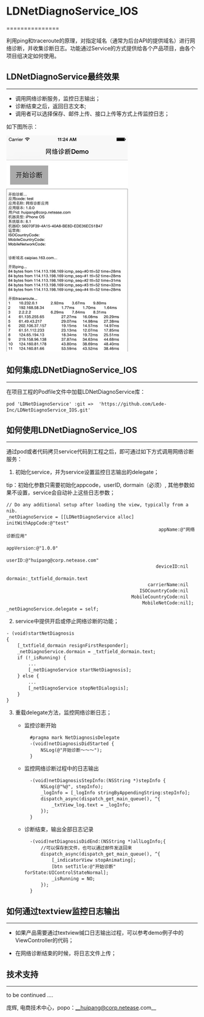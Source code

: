 # LDNetDiagnoService_IOS
===============

利用ping和traceroute的原理，对指定域名（通常为后台API的提供域名）进行网络诊断，并收集诊断日志。功能通过Service的方式提供给各个产品项目，由各个项目组决定如何使用。



## LDNetDiagnoService最终效果
-------------------
* 调用网络诊断服务，监控日志输出；
* 诊断结束之后，返回日志文本;
* 调用者可以选择保存、邮件上传、接口上传等方式上传监控日志；

如下图所示：

![](LDNetDiagnoServiceDemoTests/netdiagnosis_ios.jpg)



## 如何集成LDNetDiagnoService_IOS
-------------------
	
在项目工程的Podfile文件中加载LDNetDiagnoService库：

```
pod 'LDNetDiagnoService' :git =>  'https://github.com/Lede-Inc/LDNetDiagnoService_IOS.git'
```



## 如何使用LDNetDiagnoService_IOS
---------------------------------
通过pod或者代码拷贝service代码到工程之后，即可通过如下方式调用网络诊断服务：

1. 初始化service，并为service设置监控日志输出的delegate；

tip：初始化参数只需要初始化appcode，userID, dormain（必须）, 其他参数如果不设置，service会自动补上这些日志参数；

```
// Do any additional setup after loading the view, typically from a nib.
_netDiagnoService = [[LDNetDiagnoService alloc] initWithAppCode:@"test"
                                                        appName:@"网络诊断应用"
                                                     appVersion:@"1.0.0"
                                                         userID:@"huipang@corp.netease.com"
                                                       deviceID:nil
                                                        dormain:_txtfield_dormain.text
                                                    carrierName:nil
                                                 ISOCountryCode:nil
                                              MobileCountryCode:nil
                                                  MobileNetCode:nil];
_netDiagnoService.delegate = self;
```

	

2. service中提供开启或停止网络诊断的功能；

```
- (void)startNetDiagnosis
{
    [_txtfield_dormain resignFirstResponder];
    _netDiagnoService.dormain = _txtfield_dormain.text;
    if (!_isRunning) {
       	...
        [_netDiagnoService startNetDiagnosis];
    } else {
        ...
        [_netDiagnoService stopNetDialogsis];
    }
}
```

3. 重载delegate方法，监控网络诊断日志；

	* 监控诊断开始
	
			#pragma mark NetDiagnosisDelegate
			-(void)netDiagnosisDidStarted {
    			NSLog(@"开始诊断～～～");
			}

	* 监控网络诊断过程中的日志输出
	
			-(void)netDiagnosisStepInfo:(NSString *)stepInfo {
    			NSLog(@"%@", stepInfo);
    			_logInfo = [_logInfo stringByAppendingString:stepInfo];
    			dispatch_async(dispatch_get_main_queue(), ^{
        			_txtView_log.text = _logInfo;
    			});
			}

	* 诊断结束，输出全部日志记录

			-(void)netDiagnosisDidEnd:(NSString *)allLogInfo;{
			    //可以保存到文件，也可以通过邮件发送回来
    			dispatch_async(dispatch_get_main_queue(), ^{
        			[_indicatorView stopAnimating];
        			[btn setTitle:@"开始诊断" forState:UIControlStateNormal];
			        _isRunning = NO;
    			});
			}
 

## 如何通过textview监控日志输出
---------------------------------
* 如果产品需要通过textview缄口日志输出过程，可以参考demo例子中的ViewController的代码；

* 在网络诊断结束的时候，将日志文件上传；


## 技术支持
-------------------


>
to be continued ....

庞辉, 电商技术中心，popo：__huipang@corp.netease.com__
